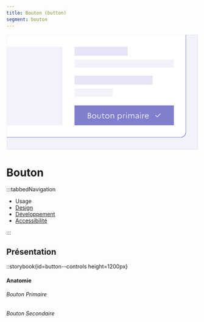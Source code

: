```yaml
---
title: Bouton (button)
segment: bouton
---
```

![Bouton](./asset/cover/button.png)
# Bouton

:::tabbedNavigation
- Usage
- [Design](./design/index.md)
- [Développement](./develop/index.md)
- [Accessibilité](./accessibility/index.md)

:::

## Présentation

::storybook{id=button--controls height=1200px}

#### Anatomie

###### Bouton Primaire

###### Bouton Secondaire
